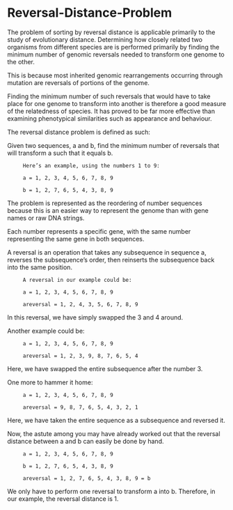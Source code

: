 # Reversal-Distance-Problem
The problem of sorting by reversal distance is applicable primarily to the study of evolutionary distance. Determining how closely related two organisms from different species are is performed primarily by finding the minimum number of genomic reversals needed to transform one genome to the other.

This is because most inherited genomic rearrangements occurring through mutation are reversals of portions of the genome.

Finding the minimum number of such reversals that would have to take place for one genome to transform into another is therefore a good measure of the relatedness of species. It has proved to be far more effective than examining phenotypical similarities such as appearance and behaviour.

The reversal distance problem is defined as such:

Given two sequences, a and b, find the minimum number of reversals that will transform a such that it equals b.


         Here’s an example, using the numbers 1 to 9:

         a = 1, 2, 3, 4, 5, 6, 7, 8, 9

         b = 1, 2, 7, 6, 5, 4, 3, 8, 9


The problem is represented as the reordering of number sequences because this is an easier way to represent the genome than with gene names or raw DNA strings.

Each number represents a specific gene, with the same number representing the same gene in both sequences.

A reversal is an operation that takes any subsequence in sequence a, reverses the subsequence’s order, then reinserts the subsequence back into the same position.

         A reversal in our example could be:

         a = 1, 2, 3, 4, 5, 6, 7, 8, 9

         areversal = 1, 2, 4, 3, 5, 6, 7, 8, 9

In this reversal, we have simply swapped the 3 and 4 around.

Another example could be:

         a = 1, 2, 3, 4, 5, 6, 7, 8, 9

         areversal = 1, 2, 3, 9, 8, 7, 6, 5, 4

Here, we have swapped the entire subsequence after the number 3.

One more to hammer it home:

         a = 1, 2, 3, 4, 5, 6, 7, 8, 9

         areversal = 9, 8, 7, 6, 5, 4, 3, 2, 1

Here, we have taken the entire sequence as a subsequence and reversed it.

Now, the astute among you may have already worked out that the reversal distance between a and b can easily be done by hand.

         a = 1, 2, 3, 4, 5, 6, 7, 8, 9

         b = 1, 2, 7, 6, 5, 4, 3, 8, 9

         areversal = 1, 2, 7, 6, 5, 4, 3, 8, 9 = b

We only have to perform one reversal to transform a into b. Therefore, in our example, the reversal distance is 1.


